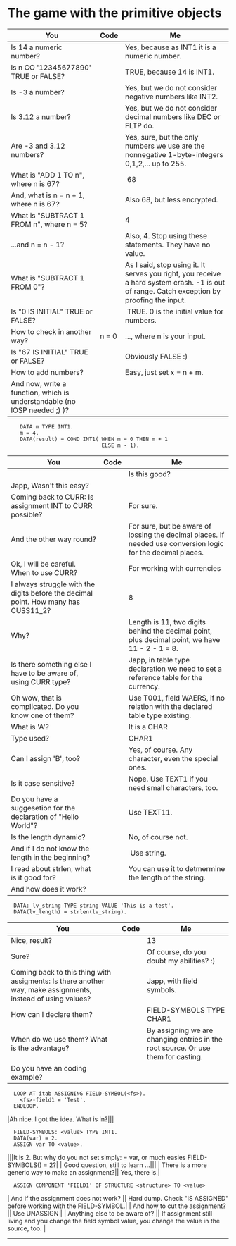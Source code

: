 # The game with the primitive objects

|  You    | Code      |  Me      |
| ------------ | ------------- | ------------------ | 
| Is 14 a numeric number? |   | Yes, because as INT1 it is a numeric number. | 
| Is n CO '12345677890' TRUE or FALSE?       |   | TRUE, because 14 is INT1.    | 
| Is -3 a number?      |     | Yes, but we do not consider negative numbers like INT2. | 
| Is 3.12 a number?    |     | Yes, but we do not consider decimal numbers like DEC or FLTP do. |
| Are -3 and 3.12 numbers? | | Yes, sure, but the only numbers we use are the nonnegative 1-byte-integers 0,1,2,... up to 255. |
| What is "ADD 1 TO n", where n is 67? | | 68 |
| And, what is n = n + 1, where n is 67? | | Also 68, but less encrypted. |
| What is "SUBTRACT 1 FROM n", where n = 5? | | 4 |
| ...and n = n - 1? | | Also, 4. Stop using these statements. They have no value. |
| What is "SUBTRACT 1 FROM 0"? | | As I said, stop using it. It serves you right, you receive a hard system crash. -1 is out of range. Catch exception by proofing the input. |
| Is "0 IS INITIAL" TRUE or FALSE? | | TRUE. 0 is the initial value for numbers. |
| How to check in another way? | n = 0 | ..., where n is your input. |
| Is "67 IS INITIAL" TRUE or FALSE? | | Obviously FALSE :) | 
| How to add numbers? | | Easy, just set x = n + m. |
| And now, write a function, which is understandable (no IOSP needed ;) )? | 
``` 
    DATA m TYPE INT1.
    m = 4.
    DATA(result) = COND INT1( WHEN m = 0 THEN m + 1
                              ELSE m - 1). 
``` 
|  You    | Code      |  Me      |
| ------------ | ------------- | ------------------ | 
| | | Is this good? |
| Japp, Wasn't this easy? | | |
| Coming back to CURR: Is assignment INT to CURR possible? | | For sure. |
| And the other way round? | | For sure, but be aware of lossing the decimal places. If needed use conversion logic for the decimal places. |
| Ok, I will be careful. When to use CURR? | | For working with currencies |
| I always struggle with the digits before the decimal point. How many has CUSS11_2? | | 8 |
| Why? | | Length is 11, two digits behind the decimal point, plus decimal point, we have 11 - 2 - 1 = 8. |
| Is there something else I have to be aware of, using CURR type? | | Japp, in table type declaration we need to set a reference table for the currency. |
| Oh wow, that is complicated. Do you know one of them? | | Use T001, field WAERS, if no relation with the declared table type existing. |
| What is 'A'? | | It is a CHAR |
| Type used? | | CHAR1 |
| Can I assign 'B', too? | | Yes, of course. Any character, even the special ones. |
| Is it case sensitive? | | Nope. Use TEXT1 if you need small characters, too. |
| Do you have a suggesetion for the declaration of "Hello World"? | | Use TEXT11. |
| Is the length dynamic? | | No, of course not. |
| And if I do not know the length in the beginning? | | Use string. |
| I read about strlen, what is it good for? | | You can use it to detmermine the length of the string. |
| And how does it work? | | |
```
  DATA: lv_string TYPE string VALUE 'This is a test'.
  DATA(lv_length) = strlen(lv_string).
  ``` 

|  You    | Code      |  Me      |
| ------------ | ------------- | ------------------ | 
| Nice, result? | | 13 |
| Sure? | | Of course, do you doubt my abilities? :) |
| Coming back to this thing with assigments: Is there another way, make assignments, instead of using values? | | Japp, with field symbols. |
| How can I declare them? | |FIELD-SYMBOLS <fs> TYPE CHAR1 |
| When do we use them? What is the advantage? || By assigning we are changing entries in the root source. Or use them for casting. |
| Do you have an coding example? |||
```
  LOOP AT itab ASSIGNING FIELD-SYMBOL(<fs>).
    <fs>-field1 = 'Test'.
  ENDLOOP.
``` 
|Ah nice. I got the idea. What is <value> in?|||
```
  FIELD-SYMBOLS: <value> TYPE INT1.
  DATA(var) = 2.
  ASSIGN var TO <value>.
``` 
|||It is 2. But why do you not set simply: <value> = var, or much easies FIELD-SYMBOLS(<value>) = 2?|
| Good question, still to learn ...|||
| There is a more generic way to make an assignment?|| Yes, there is.|
```
  ASSIGN COMPONENT 'FIELD1' OF STRUCTURE <structure> TO <value>
``` 
| And if the assignment does not work? || Hard dump. Check "IS ASSIGNED" before working with the FIELD-SYMBOL.|
| And how to cut the assignment? || Use UNASSIGN <value> |
| Anything else to be aware of? || If assignment still living and you change the field symbol value, you change the value in the source, too. |
-------- --------
